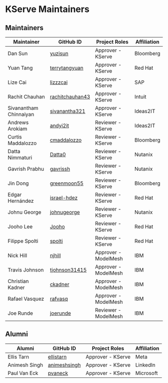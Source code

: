 # KServe Maintainers

## Maintainers

| Maintainer             | GitHub ID                                             | Project Roles        | Affiliation |
|------------------------|-------------------------------------------------------|----------------------|-------------|
| Dan Sun                | [yuzisun](https://github.com/yuzisun)                 | Approver - KServe    | Bloomberg   |
| Yuan Tang              | [terrytangyuan](https://github.com/terrytangyuan)     | Approver - KServe    | Red Hat     |
| Lize Cai               | [lizzzcai](https://github.com/lizzzcai)               | Approver - KServe    | SAP         |
| Rachit Chauhan         | [rachitchauhan43](https://github.com/rachitchauhan43) | Approver - KServe    | Intuit      |
| Sivanantham Chinnaiyan | [sivanantha321](https://github.com/sivanantha321)     | Approver - KServe    | Ideas2IT    |
| Andrews Arokiam        | [andyi2it](https://github.com/andyi2it)               | Reviewer - KServe    | Ideas2IT   |
| Curtis Maddalozzo      | [cmaddalozzo](https://github.com/cmaddalozzo)         | Reviewer - KServe    | Bloomberg   |
| Datta Nimmaturi        | [Datta0](https://github.com/Datta0)                   | Reviewer - KServe    | Nutanix     |
| Gavrish Prabhu         | [gavrissh](https://github.com/gavrissh)               | Reviewer - KServe    | Nutanix     |
| Jin Dong               | [greenmoon55](https://github.com/greenmoon55)         | Reviewer - KServe    | Bloomberg   |
| Edgar Hernández        | [israel-hdez](https://github.com/israel-hdez)         | Reviewer - KServe    | Red Hat     |
| Johnu George           | [johnugeorge](https://github.com/johnugeorge)         | Reviewer - KServe    | Nutanix     |
| Jooho Lee              | [Jooho](https://github.com/Jooho)                     | Reviewer - KServe    | Red Hat     |
| Filippe Spolti         | [spolti](https://github.com/spolti)                   | Reviewer - KServe    | Red Hat     |
| Nick Hill              | [njhill](https://github.com/njhill)                   | Approver - ModelMesh | IBM         |
| Travis Johnson         | [tjohnson31415](https://github.com/tjohnson31415)     | Approver - ModelMesh | IBM         |
| Christian Kadner       | [ckadner](https://github.com/ckadner)                 | Approver - ModelMesh | IBM         |
| Rafael Vasquez         | [rafvasq](https://github.com/rafvasq)                 | Approver - ModelMesh | IBM         |
| Joe Runde              | [joerunde](https://github.com/joerunde)               | Reviewer - ModelMesh | IBM         |


## Alumni

| Alumni        | GitHub ID                                       | Project Roles     | Affiliation |
|---------------|-------------------------------------------------|-------------------|-------------|
| Ellis Tarn    | [ellistarn](https://github.com/ellistarn)       | Approver - KServe | Meta        |
| Animesh Singh | [animeshsingh](https://github.com/animeshsingh) | Approver - KServe | LinkedIn    |
| Paul Van Eck  | [pvaneck](https://github.com/pvaneck)           | Approver - KServe | Microsoft   |
